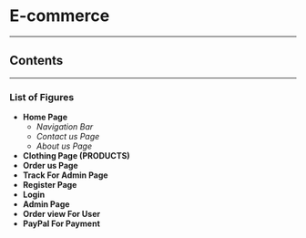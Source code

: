# E-commerce
---
## Contents
***
### List of Figures

- **Home Page**
  - *Navigation Bar*
  - *Contact us Page*
  - *About us Page*
- **Clothing Page (PRODUCTS)**
- **Order us Page**
- **Track For Admin Page**
- **Register Page**
- **Login**
- **Admin Page**
- **Order view For User**
- **PayPal For Payment**
